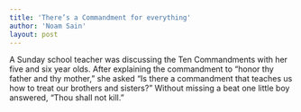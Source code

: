 ```yaml
---
title: 'There’s a Commandment for everything'
author: 'Noam Sain'
layout: post
---
```


A Sunday school teacher was discussing the Ten Commandments with her five and six year olds. After explaining the commandment to “honor thy father and thy mother,” she asked “Is there a commandment that teaches us how to treat our brothers and sisters?” Without missing a beat one little boy answered, “Thou shall not kill.”